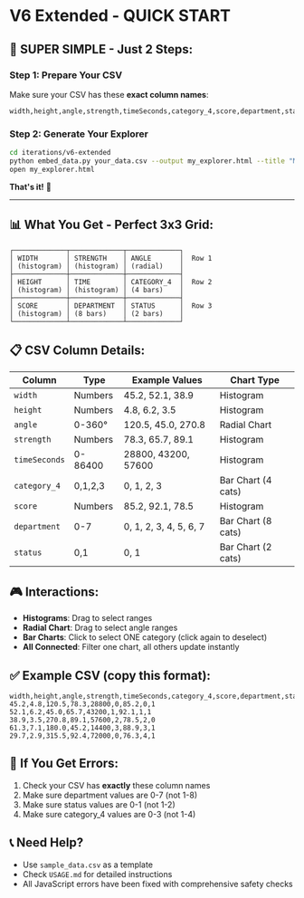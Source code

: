 # V6 Extended - QUICK START

## 🚀 **SUPER SIMPLE - Just 2 Steps:**

### **Step 1: Prepare Your CSV**
Make sure your CSV has these **exact column names**:
```csv
width,height,angle,strength,timeSeconds,category_4,score,department,status
```

### **Step 2: Generate Your Explorer**
```bash
cd iterations/v6-extended
python embed_data.py your_data.csv --output my_explorer.html --title "My Data"
open my_explorer.html
```

**That's it!** 🎉

---

## 📊 **What You Get - Perfect 3x3 Grid:**

```
┌─────────────┬─────────────┬─────────────┐
│ WIDTH       │ STRENGTH    │ ANGLE       │  Row 1
│ (histogram) │ (histogram) │ (radial)    │
├─────────────┼─────────────┼─────────────┤
│ HEIGHT      │ TIME        │ CATEGORY_4  │  Row 2  
│ (histogram) │ (histogram) │ (4 bars)    │
├─────────────┼─────────────┼─────────────┤
│ SCORE       │ DEPARTMENT  │ STATUS      │  Row 3
│ (histogram) │ (8 bars)    │ (2 bars)    │
└─────────────┴─────────────┴─────────────┘
```

## 📋 **CSV Column Details:**

| Column | Type | Example Values | Chart Type |
|--------|------|----------------|------------|
| `width` | Numbers | 45.2, 52.1, 38.9 | Histogram |
| `height` | Numbers | 4.8, 6.2, 3.5 | Histogram |
| `angle` | 0-360° | 120.5, 45.0, 270.8 | Radial Chart |
| `strength` | Numbers | 78.3, 65.7, 89.1 | Histogram |
| `timeSeconds` | 0-86400 | 28800, 43200, 57600 | Histogram |
| `category_4` | 0,1,2,3 | 0, 1, 2, 3 | Bar Chart (4 cats) |
| `score` | Numbers | 85.2, 92.1, 78.5 | Histogram |
| `department` | 0-7 | 0, 1, 2, 3, 4, 5, 6, 7 | Bar Chart (8 cats) |
| `status` | 0,1 | 0, 1 | Bar Chart (2 cats) |

## 🎮 **Interactions:**
- **Histograms**: Drag to select ranges
- **Radial Chart**: Drag to select angle ranges
- **Bar Charts**: Click to select ONE category (click again to deselect)
- **All Connected**: Filter one chart, all others update instantly

## ✅ **Example CSV (copy this format):**
```csv
width,height,angle,strength,timeSeconds,category_4,score,department,status
45.2,4.8,120.5,78.3,28800,0,85.2,0,1
52.1,6.2,45.0,65.7,43200,1,92.1,1,1
38.9,3.5,270.8,89.1,57600,2,78.5,2,0
61.3,7.1,180.0,45.2,14400,3,88.9,3,1
29.7,2.9,315.5,92.4,72000,0,76.3,4,1
```

## 🔧 **If You Get Errors:**
1. Check your CSV has **exactly** these column names
2. Make sure department values are 0-7 (not 1-8)
3. Make sure status values are 0-1 (not 1-2)
4. Make sure category_4 values are 0-3 (not 1-4)

## 📞 **Need Help?**
- Use `sample_data.csv` as a template
- Check `USAGE.md` for detailed instructions
- All JavaScript errors have been fixed with comprehensive safety checks
